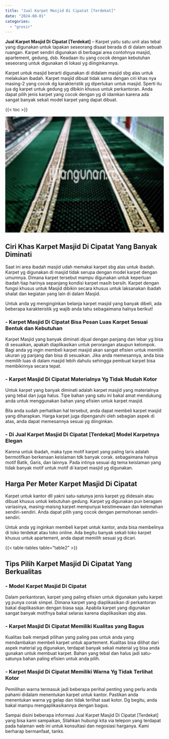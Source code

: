 ```yaml
---
title: "Jual Karpet Masjid Di Cipatat [Terdekat]"
date: "2024-08-01"
categories: 
  - "grosir"
---
```


**Jual Karpet Masjid Di Cipatat \[Terdekat\]** – Karpet yaitu satu unit alas tebal yang digunakan untuk tapakan seseorang disaat berada di di dalam sebuah ruangan. Karpet sendiri digunakan di berbagai area contohnya masjid, apartement, gedung, dsb. Keadaan itu yang cocok dengan kebutuhan seseorang untuk digunakan di lokasi yg diinginkannya.

Karpet untuk masjid berarti digunakan di didalam masjid sbg alas untuk melakukan ibadah. Karpet masjid dibuat tidak sama dengan ciri khas nya masing-2 yang cocok dg karakteristik yg diperlukan untuk masjid. Sperti itu jua dg karpet untuk gedung yg dibikin khusus untuk perkantoran. Anda dapat pilih jenis karpet yang cocok dengan yg di idamkan karena ada sangat banyak sekali model karpet yang dapat dibuat.

{{< toc >}}

![Jual Karpet Masjid Di Cipatat [Terdekat]](/images/grosir-karpet-murah-54.png)

## Ciri Khas Karpet Masjid Di Cipatat Yang Banyak Diminati

Saat ini area ibadah masjid udah memakai karpet sbg alas untuk ibadah. Karpet yg digunakan di masjid tidak serupa dengan model karpet dengan umumnya. Dimana karpet tersebut mampu digunakan untuk keperluan ibadah tiap harinya sepanjang kondisi karpet masih bersih. Karpet dengan fungsi khusus untuk Masjid dibikin secara khusus untuk laksanakan ibadah shalat dan kegiatan yang lain di dalam Masjid.

Untuk anda yg menginginkan belanja karpet masjid yang banyak dibeli, ada beberapa karakteristik yg wajib anda tahu sebagaimana halnya berikut!

### \- Karpet Masjid Di Cipatat Bisa Pesan Luas Karpet Sesuai Bentuk dan Kebutuhan

Karpet Masjid yang banyak diminati dijual dengan panjang dan lebar yg bisa di sesuaikan, apakah diaplikasikan untuk perorangan ataupun kelompok. Bagi anda yg ingin membeli karpet masjid akan sangat efisien untuk memliih ukuran yg panjang dan bisa di sesuaikan. Jika anda memesannya, anda bisa memilih luas di dalam masjid lebih dahulu sehingga pembuat karpet bisa membikinnya secara tepat.

### \- Karpet Masjid Di Cipatat Materialnya Yg Tidak Mudah Kotor

Untuk karpet yang banyak diminati adalah karpet masjid yang materialnya yang tebal dan juga halus. Tipe bahan yang satu ini bakal amat mendukung anda untuk menggunakan bahan yang efisien untuk karpet masjid.

Bila anda sudah perhatikan hal tersebut, anda dapat membeli karpet masjid yang diharapkan. Harga karpet juga dipengaruhi oleh sebagian aspek di atas, anda dapat memesannya sesuai yg diinginkan.

### \- Di Jual Karpet Masjid Di Cipatat \[Terdekat\] Model Karpetnya Elegan

Karena untuk ibadah, maka type motif karpet yang paling laris adalah bermotifkan berkenaan keislaman tdk banyak corak. sebagaimana halnya motif Batik, Garis, dan lainnya. Pada intinya sesuai dg tema keislaman yang tidak banyak motif untuk motif di karpet masjid yg digunakan.

## Harga Per Meter Karpet Masjid Di Cipatat

Karpet untuk kantor dll yakni satu-satunya jenis karpet yg didesain atau dibuat khusus untuk kebutuhan gedung. Karpet yg digunakan pun beragam variasinya, masing-maisng karpet mempunyai keistimewaan dan kelemahan sendiri-sendiri. Anda dapat pilih yang cocok dengan permohonan sendiri-sendiri.

Untuk anda yg inginkan membeli karpet untuk kantor, anda bisa membelinya di toko terdekat atau toko online. Ada begitu banyak sekali toko karpet khusus untuk apartement, anda dapat memilih sesuai yg dicari.

{{< table-tables table="table2" >}}

## Tips Pilih Karpet Masjid Di Cipatat Yang Berkualitas

### \- Model Karpet Masjid Di Cipatat

Dalam perkantoran, karpet yang paling efisien untuk digunakan yaitu karpet yg punya corak simpel. Dimana karpet yang diaplikasikan di perkantoran bakal diaplikasikan dengan biasa saja. Apabila karpet yang digunakan sangat banyak motifnya bakal selaras karena diaplikasikan sbg alas.

### \- Karpet Masjid Di Cipatat Memiliki Kualitas yang Bagus

Kualitas baik menjadi pilihan yang paling pas untuk anda yang mendambakan membeli karpet untuk apartement. Kualitas bisa dilihat dari aspek material yg digunakan, terdapat banyak sekali material yg bisa anda gunakan untuk membuat karpet. Bahan yang tebal dan halus jadi satu-satunya bahan paling efisien untuk anda pilih.

### \- Karpet Masjid Di Cipatat Memiliki Warna Yg Tidak Terlihat Kotor

Pemilihan warna termasuk jadi beberapa perihal penting yang perlu anda pahami didalam menentukan karpet untuk kantor. Pastikan anda menentukan warna yg gelap dan tidak terlihat saat kotor. Dg begitu, anda bakal mampu mengaplikasikannya dengan bagus.

Sampai disini beberapa informasi Jual Karpet Masjid Di Cipatat \[Terdekat\] yang bisa kami sampaikan, Silahkan hubungi kita via telepon yang terdapat pada halaman web ini untuk konsultasi dan negosiasi harganya. Kami berharap bermanfaat, tanks.

